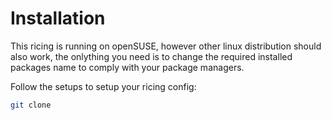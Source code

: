 # Installation

This ricing is running on openSUSE, however other linux distribution
should also work, the onlything you need is to change the required
installed packages name to comply with your package managers.

Follow the setups to setup your ricing config:

```bash
git clone
```

